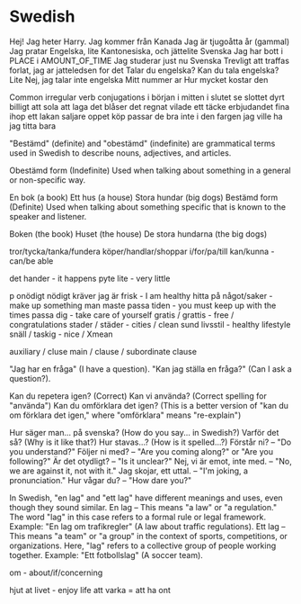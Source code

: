 # Swedish

<!-- TODO: organize -->

Hej!
Jag heter Harry.
Jag kommer från Kanada
Jag är tjugoåtta år (gammal)
Jag pratar Engelska, lite Kantonesiska, och jättelite Svenska
Jag har bott i PLACE i AMOUNT_OF_TIME
Jag studerar just nu Svenska
Trevligt att traffas
forlat, jag ar jatteledsen for det
Talar du engelska?
Kan du tala engelska?
Lite
Nej, jag talar inte engelska
Mitt nummer ar
Hur mycket kostar den

Common irregular verb conjugations
i början
i mitten
i slutet
se slottet
dyrt
billigt
att sola
att laga
det blåser
det regnat
vilade
ett täcke
erbjudandet
fina
ihop
ett lakan
saljare
oppet köp
passar de bra
inte i den fargen
jag ville ha
jag titta bara

"Bestämd" (definite) and "obestämd" (indefinite) are grammatical terms used in Swedish to describe nouns, adjectives, and articles.

Obestämd form (Indefinite)
Used when talking about something in a general or non-specific way.

En bok (a book)
Ett hus (a house)
Stora hundar (big dogs)
Bestämd form (Definite)
Used when talking about something specific that is known to the speaker and listener.

Boken (the book)
Huset (the house)
De stora hundarna (the big dogs)

tror/tycka/tanka/fundera
köper/handlar/shoppar
i/for/pa/till
kan/kunna - can/be able

det hander - it happens
pyte lite - very little

p
onödigt nödigt
kräver
jag är frisk - I am healthy
hitta på något/saker - make up something
man maste passa tiden - you must keep up with the times
passa dig - take care of yourself
gratis / grattis - free / congratulations
stader / städer - cities / clean
sund livsstil - healthy lifestyle
snäll / taskig - nice / Xmean

auxiliary / cluse main / clause / subordinate clause

"Jag har en fråga" (I have a question).
"Kan jag ställa en fråga?" (Can I ask a question?).

Kan du repetera igen? (Correct)
Kan vi använda? (Correct spelling for "använda")
Kan du omförklara det igen? (This is a better version of "kan du om förklara det igen," where "omförklara" means "re-explain")

Hur säger man... på svenska? (How do you say... in Swedish?)
Varför det så? (Why is it like that?)
Hur stavas...? (How is it spelled...?)
Förstår ni? – "Do you understand?"
Följer ni med? – "Are you coming along?" or "Are you following?"
Är det otydligt? – "Is it unclear?"
Nej, vi är emot, inte med. – "No, we are against it, not with it."
Jag skojar, ett uttal. – "I'm joking, a pronunciation."
Hur vågar du? – "How dare you?"

In Swedish, "en lag" and "ett lag" have different meanings and uses, even though they sound similar.
En lag – This means "a law" or "a regulation." The word "lag" in this case refers to a formal rule or legal framework.
Example: "En lag om trafikregler" (A law about traffic regulations).
Ett lag – This means "a team" or "a group" in the context of sports, competitions, or organizations. Here, "lag" refers to a collective group of people working together.
Example: "Ett fotbollslag" (A soccer team).

om - about/if/concerning

hjut at livet - enjoy life
att varka = att ha ont
